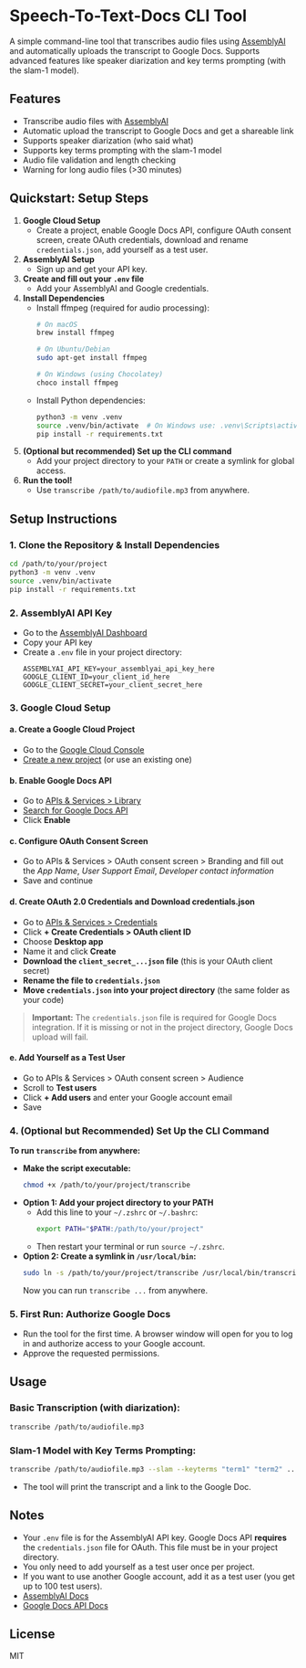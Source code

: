 # Speech-To-Text-Docs CLI Tool

A simple command-line tool that transcribes audio files using [AssemblyAI](https://www.assemblyai.com/) and automatically uploads the transcript to Google Docs. Supports advanced features like speaker diarization and key terms prompting (with the slam-1 model).

## Features
- Transcribe audio files with [AssemblyAI](https://www.assemblyai.com/dashboard/signup)
- Automatic upload the transcript to Google Docs and get a shareable link
- Supports speaker diarization (who said what)
- Supports key terms prompting with the slam-1 model
- Audio file validation and length checking
- Warning for long audio files (>30 minutes)

## Quickstart: Setup Steps

1. **Google Cloud Setup**
   - Create a project, enable Google Docs API, configure OAuth consent screen, create OAuth credentials, download and rename `credentials.json`, add yourself as a test user.
2. **AssemblyAI Setup**
   - Sign up and get your API key.
3. **Create and fill out your `.env` file**
   - Add your AssemblyAI and Google credentials.
4. **Install Dependencies**
   - Install ffmpeg (required for audio processing):
     ```sh
     # On macOS
     brew install ffmpeg
     
     # On Ubuntu/Debian
     sudo apt-get install ffmpeg
     
     # On Windows (using Chocolatey)
     choco install ffmpeg
     ```
   - Install Python dependencies:
     ```sh
     python3 -m venv .venv
     source .venv/bin/activate  # On Windows use: .venv\Scripts\activate
     pip install -r requirements.txt
     ```
5. **(Optional but recommended) Set up the CLI command**
   - Add your project directory to your `PATH` or create a symlink for global access.
6. **Run the tool!**
   - Use `transcribe /path/to/audiofile.mp3` from anywhere.

## Setup Instructions

### 1. Clone the Repository & Install Dependencies
```sh
cd /path/to/your/project
python3 -m venv .venv
source .venv/bin/activate
pip install -r requirements.txt
```

### 2. AssemblyAI API Key
- Go to the [AssemblyAI Dashboard](https://www.assemblyai.com/app/dashboard)
- Copy your API key
- Create a `.env` file in your project directory:
  ```env
  ASSEMBLYAI_API_KEY=your_assemblyai_api_key_here
  GOOGLE_CLIENT_ID=your_client_id_here
  GOOGLE_CLIENT_SECRET=your_client_secret_here
  ```

### 3. Google Cloud Setup
#### a. Create a Google Cloud Project
- Go to the [Google Cloud Console](https://console.cloud.google.com/)
- [Create a new project](https://console.cloud.google.com/projectcreate) (or use an existing one)

#### b. Enable Google Docs API
- Go to [APIs & Services > Library](https://console.cloud.google.com/apis/library)
- [Search for Google Docs API](https://console.cloud.google.com/apis/library/docs.googleapis.com)
- Click **Enable**

#### c. Configure OAuth Consent Screen
- Go to APIs & Services > OAuth consent screen > Branding and fill out the *App Name*, *User Support Email*, *Developer contact information*
- Save and continue

#### d. Create OAuth 2.0 Credentials and Download credentials.json
- Go to [APIs & Services > Credentials](https://console.cloud.google.com/apis/credentials)
- Click **+ Create Credentials > OAuth client ID**
- Choose **Desktop app**
- Name it and click **Create**
- **Download the `client_secret_...json` file** (this is your OAuth client secret)
- **Rename the file to `credentials.json`**
- **Move `credentials.json` into your project directory** (the same folder as your code)

> **Important:** The `credentials.json` file is required for Google Docs integration. If it is missing or not in the project directory, Google Docs upload will fail.

#### e. Add Yourself as a Test User
- Go to APIs & Services > OAuth consent screen > Audience 
- Scroll to **Test users**
- Click **+ Add users** and enter your Google account email
- Save

### 4. (Optional but Recommended) Set Up the CLI Command

**To run `transcribe` from anywhere:**

- **Make the script executable:**
  ```sh
  chmod +x /path/to/your/project/transcribe
  ```
- **Option 1: Add your project directory to your PATH**
  - Add this line to your `~/.zshrc` or `~/.bashrc`:
    ```sh
    export PATH="$PATH:/path/to/your/project"
    ```
  - Then restart your terminal or run `source ~/.zshrc`.
- **Option 2: Create a symlink in `/usr/local/bin`:**
  ```sh
  sudo ln -s /path/to/your/project/transcribe /usr/local/bin/transcribe
  ```
  Now you can run `transcribe ...` from anywhere.

### 5. First Run: Authorize Google Docs
- Run the tool for the first time. A browser window will open for you to log in and authorize access to your Google account.
- Approve the requested permissions.

## Usage

### Basic Transcription (with diarization):
```sh
transcribe /path/to/audiofile.mp3
```

### Slam-1 Model with Key Terms Prompting:
```sh
transcribe /path/to/audiofile.mp3 --slam --keyterms "term1" "term2" ...
```

- The tool will print the transcript and a link to the Google Doc.

## Notes
- Your `.env` file is for the AssemblyAI API key. Google Docs API **requires** the `credentials.json` file for OAuth. This file must be in your project directory.
- You only need to add yourself as a test user once per project.
- If you want to use another Google account, add it as a test user (you get up to 100 test users).
- [AssemblyAI Docs](https://www.assemblyai.com/docs/)
- [Google Docs API Docs](https://developers.google.com/docs/api/quickstart/python)

## License
MIT 
